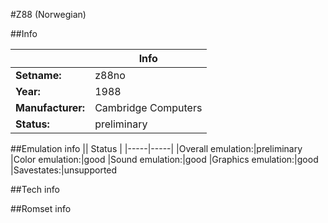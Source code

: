 #Z88 (Norwegian)

##Info

||Info|
|-----|-----|
|**Setname:**|z88no
|**Year:**|1988
|**Manufacturer:**|Cambridge Computers
|**Status:**|preliminary

##Emulation info
|| Status |
|-----|-----|
|Overall emulation:|preliminary
|Color emulation:|good
|Sound emulation:|good
|Graphics emulation:|good
|Savestates:|unsupported

##Tech info

##Romset info

<!--- START OF EDITED COMMENT DO NOT TOUCH TEXT ABOVE-->
